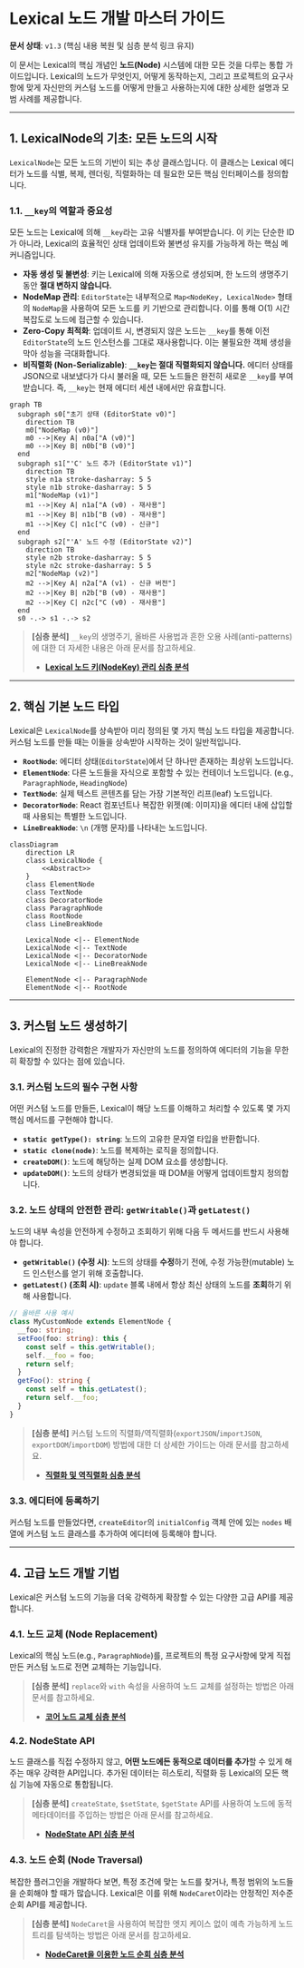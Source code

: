 # Lexical 노드 개발 마스터 가이드

**문서 상태**: `v1.3` (핵심 내용 복원 및 심층 분석 링크 유지)

이 문서는 Lexical의 핵심 개념인 **노드(Node)** 시스템에 대한 모든 것을 다루는 통합 가이드입니다. Lexical의 노드가 무엇인지, 어떻게 동작하는지, 그리고 프로젝트의 요구사항에 맞게 자신만의 커스텀 노드를 어떻게 만들고 사용하는지에 대한 상세한 설명과 모범 사례를 제공합니다.

---

## 1. LexicalNode의 기초: 모든 노드의 시작

`LexicalNode`는 모든 노드의 기반이 되는 추상 클래스입니다. 이 클래스는 Lexical 에디터가 노드를 식별, 복제, 렌더링, 직렬화하는 데 필요한 모든 핵심 인터페이스를 정의합니다.

### 1.1. `__key`의 역할과 중요성

모든 노드는 Lexical에 의해 `__key`라는 고유 식별자를 부여받습니다. 이 키는 단순한 ID가 아니라, Lexical의 효율적인 상태 업데이트와 불변성 유지를 가능하게 하는 핵심 메커니즘입니다.

-   **자동 생성 및 불변성**: 키는 Lexical에 의해 자동으로 생성되며, 한 노드의 생명주기 동안 **절대 변하지 않습니다.**
-   **NodeMap 관리**: `EditorState`는 내부적으로 `Map<NodeKey, LexicalNode>` 형태의 `NodeMap`을 사용하여 모든 노드를 키 기반으로 관리합니다. 이를 통해 O(1) 시간 복잡도로 노드에 접근할 수 있습니다.
-   **Zero-Copy 최적화**: 업데이트 시, 변경되지 않은 노드는 `__key`를 통해 이전 `EditorState`의 노드 인스턴스를 그대로 재사용합니다. 이는 불필요한 객체 생성을 막아 성능을 극대화합니다.
-   **비직렬화 (Non-Serializable)**: **`__key`는 절대 직렬화되지 않습니다.** 에디터 상태를 JSON으로 내보냈다가 다시 불러올 때, 모든 노드들은 완전히 새로운 `__key`를 부여받습니다. 즉, `__key`는 현재 에디터 세션 내에서만 유효합니다.

```mermaid
graph TB
  subgraph s0["초기 상태 (EditorState v0)"]
    direction TB
    m0["NodeMap (v0)"]
    m0 -->|Key A| n0a["A (v0)"]
    m0 -->|Key B| n0b["B (v0)"]
  end
  subgraph s1["'C' 노드 추가 (EditorState v1)"]
    direction TB
    style n1a stroke-dasharray: 5 5
    style n1b stroke-dasharray: 5 5
    m1["NodeMap (v1)"]
    m1 -->|Key A| n1a["A (v0) - 재사용"]
    m1 -->|Key B| n1b["B (v0) - 재사용"]
    m1 -->|Key C| n1c["C (v0) - 신규"]
  end
  subgraph s2["'A' 노드 수정 (EditorState v2)"]
    direction TB
    style n2b stroke-dasharray: 5 5
    style n2c stroke-dasharray: 5 5
    m2["NodeMap (v2)"]
    m2 -->|Key A| n2a["A (v1) - 신규 버전"]
    m2 -->|Key B| n2b["B (v0) - 재사용"]
    m2 -->|Key C| n2c["C (v0) - 재사용"]
  end
  s0 -.-> s1 -.-> s2
```

> **[심층 분석]** `__key`의 생명주기, 올바른 사용법과 흔한 오용 사례(anti-patterns)에 대한 더 자세한 내용은 아래 문서를 참고하세요.
>
> -   **[Lexical 노드 키(NodeKey) 관리 심층 분석](../analysis/key_management/01_node_key_management.md)**

---

## 2. 핵심 기본 노드 타입

Lexical은 `LexicalNode`를 상속받아 미리 정의된 몇 가지 핵심 노드 타입을 제공합니다. 커스텀 노드를 만들 때는 이들을 상속받아 시작하는 것이 일반적입니다.

- **`RootNode`**: 에디터 상태(`EditorState`)에서 단 하나만 존재하는 최상위 노드입니다.
- **`ElementNode`**: 다른 노드들을 자식으로 포함할 수 있는 컨테이너 노드입니다. (e.g., `ParagraphNode`, `HeadingNode`)
- **`TextNode`**: 실제 텍스트 콘텐츠를 담는 가장 기본적인 리프(leaf) 노드입니다.
- **`DecoratorNode`**: React 컴포넌트나 복잡한 위젯(예: 이미지)을 에디터 내에 삽입할 때 사용되는 특별한 노드입니다.
- **`LineBreakNode`**: `\n` (개행 문자)를 나타내는 노드입니다.

```mermaid
classDiagram
    direction LR
    class LexicalNode {
        <<Abstract>>
    }
    class ElementNode
    class TextNode
    class DecoratorNode
    class ParagraphNode
    class RootNode
    class LineBreakNode

    LexicalNode <|-- ElementNode
    LexicalNode <|-- TextNode
    LexicalNode <|-- DecoratorNode
    LexicalNode <|-- LineBreakNode

    ElementNode <|-- ParagraphNode
    ElementNode <|-- RootNode
```

---

## 3. 커스텀 노드 생성하기

Lexical의 진정한 강력함은 개발자가 자신만의 노드를 정의하여 에디터의 기능을 무한히 확장할 수 있다는 점에 있습니다.

### 3.1. 커스텀 노드의 필수 구현 사항

어떤 커스텀 노드를 만들든, Lexical이 해당 노드를 이해하고 처리할 수 있도록 몇 가지 핵심 메서드를 구현해야 합니다.

- **`static getType(): string`**: 노드의 고유한 문자열 타입을 반환합니다.
- **`static clone(node)`**: 노드를 복제하는 로직을 정의합니다.
- **`createDOM()`**: 노드에 해당하는 실제 DOM 요소를 생성합니다.
- **`updateDOM()`**: 노드의 상태가 변경되었을 때 DOM을 어떻게 업데이트할지 정의합니다.

### 3.2. 노드 상태의 안전한 관리: `getWritable()`과 `getLatest()`

노드의 내부 속성을 안전하게 수정하고 조회하기 위해 다음 두 메서드를 반드시 사용해야 합니다.

- **`getWritable()` (수정 시)**: 노드의 상태를 **수정**하기 전에, 수정 가능한(mutable) 노드 인스턴스를 얻기 위해 호출합니다.
- **`getLatest()` (조회 시)**: `update` 블록 내에서 항상 최신 상태의 노드를 **조회**하기 위해 사용합니다.

```typescript
// 올바른 사용 예시
class MyCustomNode extends ElementNode {
  __foo: string;
  setFoo(foo: string): this {
    const self = this.getWritable();
    self.__foo = foo;
    return self;
  }
  getFoo(): string {
    const self = this.getLatest();
    return self.__foo;
  }
}
```

> **[심층 분석]** 커스텀 노드의 직렬화/역직렬화(`exportJSON`/`importJSON`, `exportDOM`/`importDOM`) 방법에 대한 더 상세한 가이드는 아래 문서를 참고하세요.
>
> -   **[직렬화 및 역직렬화 심층 분석](../analysis/serialization/01_serialization_and_deserialization.md)**

### 3.3. 에디터에 등록하기

커스텀 노드를 만들었다면, `createEditor`의 `initialConfig` 객체 안에 있는 `nodes` 배열에 커스텀 노드 클래스를 추가하여 에디터에 등록해야 합니다.

---

## 4. 고급 노드 개발 기법

Lexical은 커스텀 노드의 기능을 더욱 강력하게 확장할 수 있는 다양한 고급 API를 제공합니다.

### 4.1. 노드 교체 (Node Replacement)

Lexical의 핵심 노드(e.g., `ParagraphNode`)를, 프로젝트의 특정 요구사항에 맞게 직접 만든 커스텀 노드로 전면 교체하는 기능입니다.

> **[심층 분석]** `replace`와 `with` 속성을 사용하여 노드 교체를 설정하는 방법은 아래 문서를 참고하세요.
>
> -   **[코어 노드 교체 심층 분석](../analysis/node_system/node_replacement.md)**

### 4.2. NodeState API

노드 클래스를 직접 수정하지 않고, **어떤 노드에든 동적으로 데이터를 추가**할 수 있게 해주는 매우 강력한 API입니다. 추가된 데이터는 히스토리, 직렬화 등 Lexical의 모든 핵심 기능에 자동으로 통합됩니다.

> **[심층 분석]** `createState`, `$setState`, `$getState` API를 사용하여 노드에 동적 메타데이터를 주입하는 방법은 아래 문서를 참고하세요.
>
> -   **[NodeState API 심층 분석](../analysis/node_system/node_state_api.md)**

### 4.3. 노드 순회 (Node Traversal)

복잡한 플러그인을 개발하다 보면, 특정 조건에 맞는 노드를 찾거나, 특정 범위의 노드들을 순회해야 할 때가 많습니다. Lexical은 이를 위해 `NodeCaret`이라는 안정적인 저수준 순회 API를 제공합니다.

> **[심층 분석]** `NodeCaret`을 사용하여 복잡한 엣지 케이스 없이 예측 가능하게 노드 트리를 탐색하는 방법은 아래 문서를 참고하세요.
>
> -   **[NodeCaret을 이용한 노드 순회 심층 분석](../analysis/node_system/node_traversal_with_nodecaret.md)**

``` 